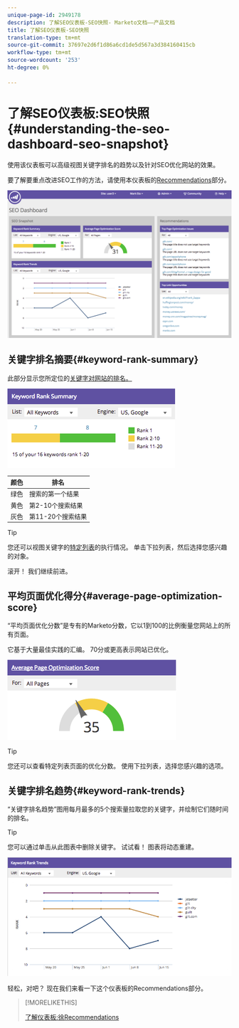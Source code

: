 ```yaml
---
unique-page-id: 2949178
description: 了解SEO仪表板-SEO快照- Marketo文档——产品文档
title: 了解SEO仪表板-SEO快照
translation-type: tm+mt
source-git-commit: 37697e2d6f1d86a6cd1de5d567a3d384160415cb
workflow-type: tm+mt
source-wordcount: '253'
ht-degree: 0%

---
```



# 了解SEO仪表板:SEO快照{#understanding-the-seo-dashboard-seo-snapshot}

使用该仪表板可以高级视图关键字排名的趋势以及针对SEO优化网站的效果。

要了解要重点改进SEO工作的方法，请使用本仪表板的[Recommendations](/help/marketo/product-docs/additional-apps/seo/understanding-seo/understanding-the-seo-dashboard-seo-recommendations.md)部分。

![](assets/image2014-9-17-21-3a32-3a22.png)

## 关键字排名摘要{#keyword-rank-summary}

此部分显示您所定位的[关键字对网站的排名。](/help/marketo/product-docs/additional-apps/seo/keywords/seo-add-keywords.md)

![](assets/image2014-9-17-21-3a34-3a5.png)

| 颜色 | 排名 |
|---|---|
| 绿色 | 搜索的第一个结果 |
| 黄色 | 第2-10个搜索结果 |
| 灰色 | 第11-20个搜索结果 |

>[!TIP]
>
>您还可以视图关键字的[特定列表](/help/marketo/product-docs/additional-apps/seo/keywords/seo-add-remove-keywords-from-a-list.md)的执行情况。 单击下拉列表，然后选择您感兴趣的对象。

滚开！ 我们继续前进。

## 平均页面优化得分{#average-page-optimization-score}

“平均页面优化分数”是专有的Marketo分数，它以1到100的比例衡量您网站上的所有页面。

它基于大量最佳实践的汇编。 70分或更高表示网站已优化。

![](assets/image2014-9-17-21-3a35-3a55.png)

>[!TIP]
>
>您还可以查看特定列表页面的优化分数。 使用下拉列表，选择您感兴趣的选项。

## 关键字排名趋势{#keyword-rank-trends}

“关键字排名趋势”图用每月最多的5个搜索量拉取您的关键字，并绘制它们随时间的排名。

>[!TIP]
>
>您可以通过单击从此图表中删除关键字。 试试看！ 图表将动态重建。

![](assets/image2014-9-17-21-3a37-3a1.png)

轻松，对吧？ 现在我们来看一下这个仪表板的Recommendations部分。

>[!MORELIKETHIS]
>
>[了解仪表板:徐Recommendations](/help/marketo/product-docs/additional-apps/seo/understanding-seo/understanding-the-seo-dashboard-seo-recommendations.md)
